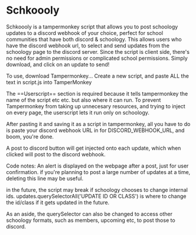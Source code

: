 # Schkoooly
Schkoooly is a tampermonkey script that allows you to post schoology updates to a discord webhook of your choice, perfect for school communities that have both discord & schoology. This allows users who have the discord webhook url, to select and send updates from the schoology page to the discord server. Since the script is client side, there's no need for admin permissions or complicated school permissions. Simply download, and click on an update to send!

To use, download Tampermonkey...
Create a new script, and paste ALL the text in script.js into TamperMonkey

The ==Userscript== section is required because it tells tampermonkey the
name of the script etc etc. but also where it can run.
To prevent Tampermonkey from taking up unnecesary resources, and trying to inject on every page, the userscript lets it run only on schoology.

After pasting it and saving it as a script in tampermonkey, all you have to do is paste your discord webhook URL in for DISCORD_WEBHOOK_URL, and boom, you're done.

A post to discord button will get injected onto each update, which when clicked will post to the discord webhook.


Code notes:
 An alert is displayed on the webpage after a post, just for user confirmation.
 if you're planning to post a large number of updates at a time, deleting this line may be useful.

 in the future, the script may break if schoology chooses to change internal ids. updates.querySelectorAll('UPDATE ID OR CLASS') is where to change the id/class if it gets updated in the future. 
 
 As an aside, the querySelector can also be changed to access other schoology formats, such as members, upcoming etc, to post those to discord.
